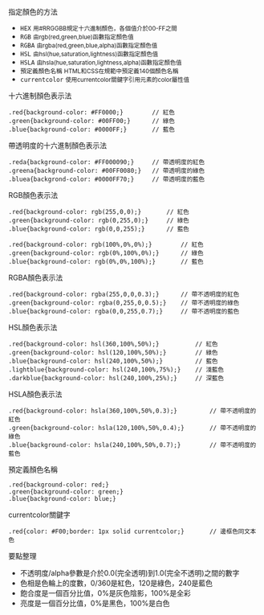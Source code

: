 指定顏色的方法
- `HEX` <small>用#RRGGBB規定十六進制顏色，各個值介於00-FF之間</small>
- `RGB` <small>由rgb(red,green,blue)函數指定顏色值</small>
- `RGBA` <small>由rgba(red,green,blue,alpha)函數指定顏色值</small>
- `HSL` <small>由hsl(hue,saturation,lightness)函數指定顏色值</small>
- `HSLA` <small>由hsla(hue,saturation,lightness,alpha)函數指定顏色值</small>
- `預定義顏色名稱` <small>HTML和CSS在規範中預定義140個顏色名稱</small>
- `currentcolor` <small>使用currentcolor關鍵字引用元素的color屬性值</small>

十六進制顏色表示法
```
.red{background-color: #FF0000;}		// 紅色
.green{background-color: #00FF00;}		// 綠色
.blue{background-color: #0000FF;}		// 藍色
```

帶透明度的十六進制顏色表示法
```
.reda{background-color: #FF000090;}		// 帶透明度的紅色
.greena{background-color: #00FF0080;}	// 帶透明度的綠色
.bluea{backgrond-color: #0000FF70;}		// 帶透明度的藍色
```

RGB顏色表示法
```
.red{background-color: rgb(255,0,0);}		// 紅色
.green{background-color: rgb(0,255,0);}		// 綠色
.blue{background-color: rgb(0,0,255);}		// 藍色
```

```
.red{background-color: rgb(100%,0%,0%);}		// 紅色
.green{background-color: rgb(0%,100%,0%);}		// 綠色
.blue{background-color: rgb(0%,0%,100%);}		// 藍色
```

RGBA顏色表示法
```
.red{background-color: rgba(255,0,0,0.3);}		// 帶不透明度的紅色
.green{background-color: rgba(0,255,0,0.5);}	// 帶不透明度的綠色
.blue{background-color: rgba(0,0,255,0.7);}		// 帶不透明度的藍色
```

HSL顏色表示法
```
.red{background-color: hsl(360,100%,50%);}			// 紅色
.green{background-color: hsl(120,100%,50%);}		// 綠色
.blue{background-color: hsl(240,100%,50%);}			// 藍色
.lightblue{background-color: hsl(240,100%,75%);}	// 淺藍色
.darkblue{background-color: hsl(240,100%,25%);}		// 深藍色
```

HSLA顏色表示法
```
.red{background-color: hsla(360,100%,50%,0.3);}			// 帶不透明度的紅色
.green{background-color: hsla(120,100%,50%,0.4);}		// 帶不透明度的綠色
.blue{background-color: hsla(240,100%,50%,0.7);}		// 帶不透明度的藍色
```

預定義顏色名稱
```
.red{background-color: red;}
.green{background-color: green;}
.blue{background-color: blue;}
```

currentcolor關鍵字
```
.red{color: #F00;border: 1px solid currentcolor;}		// 邊框色同文本色
```

要點整理
- 不透明度/alpha參數是介於0.0(完全透明)到1.0(完全不透明)之間的數字
- 色相是色輪上的度數，0/360是紅色，120是綠色，240是藍色
- 飽合度是一個百分比值，0%是灰色陰影，100%是全彩
- 亮度是一個百分比值，0%是黑色，100%是白色
